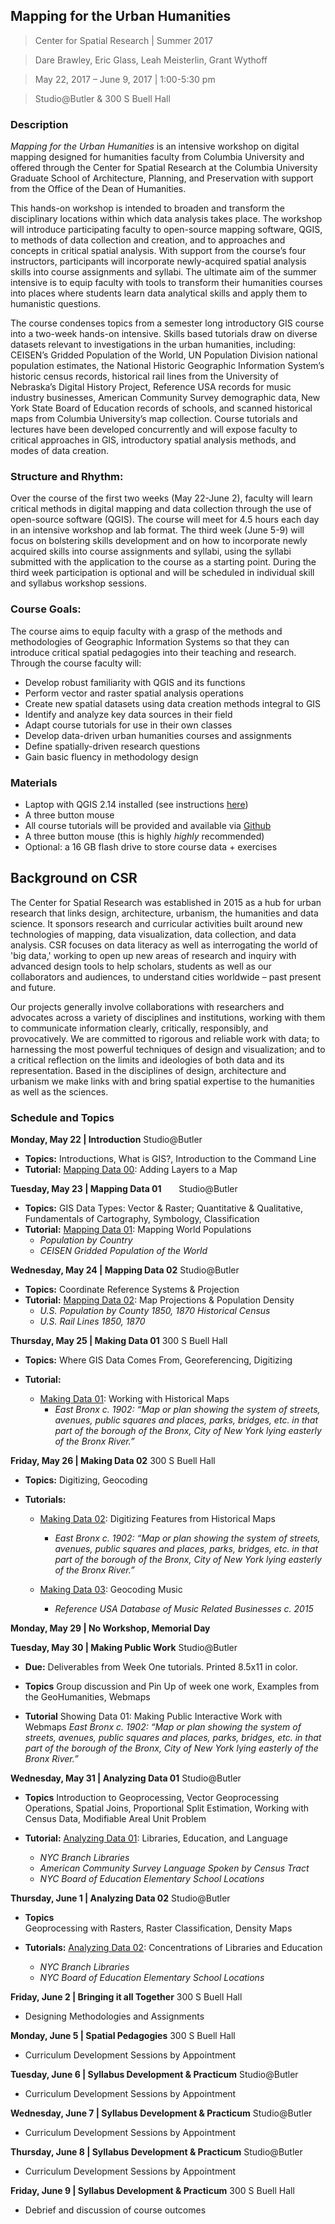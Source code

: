 ## Mapping for the Urban Humanities
>Center for Spatial Research | Summer 2017

>Dare Brawley, Eric Glass, Leah Meisterlin, Grant Wythoff 

>May 22, 2017 – June 9, 2017 | 1:00-5:30 pm 

>Studio@Butler & 300 S Buell Hall

### Description

*Mapping for the Urban Humanities* is an intensive workshop on digital mapping designed for humanities faculty from Columbia University and offered through the Center for Spatial Research at the Columbia University Graduate School of Architecture, Planning, and Preservation with support from the Office of the Dean of Humanities.  

This hands-on workshop is intended to broaden and transform the disciplinary locations within which data analysis takes place. The workshop will introduce participating faculty to open-source mapping software, QGIS, to methods of data collection and creation, and to approaches and concepts in critical spatial analysis. With support from the course’s four instructors, participants will incorporate newly-acquired spatial analysis skills into course assignments and syllabi. The ultimate aim of the summer intensive is to equip faculty with tools to transform their humanities courses into places where students learn data analytical skills and apply them to humanistic questions. 

The course condenses topics from a semester long introductory GIS course into a two-week hands-on intensive. Skills based tutorials draw on diverse datasets relevant to investigations in the urban humanities, including: CEISEN’s Gridded Population of the World, UN Population Division national population estimates, the National Historic Geographic Information System’s historic census records, historical rail lines from the University of Nebraska’s Digital History Project, Reference USA records for music industry businesses, American Community Survey demographic data, New York State Board of Education records of schools, and scanned historical maps from Columbia University’s map collection. Course tutorials and lectures have been developed concurrently and will expose faculty to critical approaches in GIS, introductory spatial analysis methods, and modes of data creation.


### Structure and Rhythm: 
Over the course of the first two weeks (May 22-June 2), faculty will learn critical methods in digital mapping and data collection through the use of open-source software (QGIS). The course will meet for 4.5 hours each day in an intensive workshop and lab format. The third week (June 5-9) will focus on bolstering skills development and on how to incorporate newly acquired skills into course assignments and syllabi, using the syllabi submitted with the application to the course as a starting point. During the third week participation is optional and will be scheduled in individual skill and syllabus workshop sessions. 

### Course Goals: 
The course aims to equip faculty with a grasp of the methods and methodologies of Geographic Information Systems so that they can introduce critical spatial pedagogies into their teaching and research. Through the course faculty will:   
* Develop robust familiarity with QGIS and its functions
* Perform vector and raster spatial analysis operations
* Create new spatial datasets using data creation methods integral to GIS
* Identify and analyze key data sources in their field
* Adapt course tutorials for use in their own classes 
* Develop data-driven urban humanities courses and assignments
* Define spatially-driven research questions
* Gain basic fluency in methodology design


### Materials 
* Laptop with QGIS 2.14 installed (see instructions [here](https://github.com/CenterForSpatialResearch/MappingForTheUrbanHumanities_2017/blob/master/Resources/DownloadingQGIS.md))
* A three button mouse
* All course tutorials will be provided and available via [Github](https://github.com/CenterForSpatialResearch/MappingForTheUrbanHumanities_2017/tree/master/Tutorials)
* A three button mouse (this is highly *highly* recommended)
* Optional: a 16 GB flash drive to store course data + exercises

## Background on CSR 
The Center for Spatial Research was established in 2015 as a hub for urban research that links design, architecture, urbanism, the humanities and data science. It sponsors research and curricular activities built around new technologies of mapping, data visualization, data collection, and data analysis. CSR focuses on data literacy as well as interrogating the world of 'big data,' working to open up new areas of research and inquiry with advanced design tools to help scholars, students as well as our collaborators and audiences, to understand cities worldwide – past present and future.

Our projects generally involve collaborations with researchers and advocates across a variety of disciplines and institutions, working with them to communicate information clearly, critically, responsibly, and provocatively. We are committed to rigorous and reliable work with data; to harnessing the most powerful techniques of design and visualization; and to a critical reflection on the limits and ideologies of both data and its representation. Based in the disciplines of design, architecture and urbanism we make links with and bring spatial expertise to the humanities as well as the sciences.


### Schedule and Topics
**Monday, May 22 | Introduction**
Studio@Butler
* **Topics:** Introductions, What is GIS?, Introduction to the Command Line
* **Tutorial:** [Mapping Data 00](https://github.com/CenterForSpatialResearch/MappingForTheUrbanHumanities_2017/blob/master/Tutorials/01_MappingData00.md): Adding Layers to a Map

**Tuesday, May 23 | Mapping Data 01**      	
Studio@Butler

* **Topics:** GIS Data Types: Vector & Raster; Quantitative & Qualitative, Fundamentals of Cartography, Symbology, Classification			
* **Tutorial:** [Mapping Data 01](https://github.com/CenterForSpatialResearch/MappingForTheUrbanHumanities_2017/blob/master/Tutorials/02_MappingData01.md): Mapping World Populations
	* *Population by Country*
	* *CEISEN Gridded Population of the World*
			

**Wednesday, May 24 | Mapping Data 02**
Studio@Butler
* **Topics:** Coordinate Reference Systems & Projection 							
* **Tutorial:** [Mapping Data 02](https://github.com/CenterForSpatialResearch/MappingForTheUrbanHumanities_2017/blob/master/Tutorials/03_MappingData02.md): Map Projections & Population Density
	* *U.S. Population by County 1850, 1870 Historical Census*
	* *U.S. Rail Lines 1850, 1870*


**Thursday, May 25 | Making Data 01**
300 S Buell Hall
* **Topics:** Where GIS Data Comes From, Georeferencing, Digitizing 	
						
* **Tutorial:** 
	* [Making Data 01](https://github.com/CenterForSpatialResearch/MappingForTheUrbanHumanities_2017/blob/master/Tutorials/04_MakingData01.md): Working with Historical Maps
		* *East Bronx c. 1902: “Map or plan showing the system of streets, avenues, public squares and places, parks, bridges, etc. in that part of the borough of the Bronx, City of New York lying easterly of the Bronx River.”*


**Friday, May 26 | Making Data 02**
300 S Buell Hall
* **Topics:** Digitizing, Geocoding	
						
* **Tutorials:** 
	* [Making Data 02](https://github.com/CenterForSpatialResearch/MappingForTheUrbanHumanities_2017/blob/master/Tutorials/05_MakingData02.md): Digitizing Features from Historical Maps
		* *East Bronx c. 1902: “Map or plan showing the system of streets, avenues, public squares and places, parks, bridges, etc. in that part of the borough of the Bronx, City of New York lying easterly of the Bronx River.”*

	* [Making Data 03](https://github.com/CenterForSpatialResearch/MappingForTheUrbanHumanities_2017/blob/master/Tutorials/06_MakingData03.md): Geocoding Music 
		* *Reference USA Database of Music Related Businesses c. 2015*
				

**Monday, May 29 | No Workshop, Memorial Day**


**Tuesday, May 30 | Making Public Work** 	Studio@Butler

* **Due:** Deliverables from Week One tutorials. Printed 8.5x11 in color.

* **Topics**			Group discussion and Pin Up of week one work, Examples from the GeoHumanities, Webmaps

* **Tutorial** 			Showing Data 01: Making Public Interactive Work with Webmaps
*East Bronx c. 1902: “Map or plan showing the system of streets, avenues, public squares and places, parks, bridges, etc. in that part of the borough of the Bronx, City of New York lying easterly of the Bronx River.”*

**Wednesday, May 31 | Analyzing Data 01**
Studio@Butler

* **Topics**			Introduction to Geoprocessing, 
			Vector Geoprocessing Operations,
Spatial Joins, Proportional Split Estimation,
Working with Census Data, Modifiable Areal Unit Problem
						
* **Tutorial:**		[Analyzing Data 01](https://github.com/CenterForSpatialResearch/MappingForTheUrbanHumanities_2017/blob/master/Tutorials/08_AnalyzingData01.md): Libraries, Education, and Language
	* *NYC Branch Libraries*
	* *American Community Survey Language Spoken by Census Tract* 
	* *NYC Board of Education Elementary School Locations*


**Thursday, June 1 | Analyzing Data 02**
Studio@Butler

* **Topics**			
			Geoprocessing with Rasters, Raster Classification, Density Maps
						
* **Tutorials:** 	[Analyzing Data 02](https://github.com/CenterForSpatialResearch/MappingForTheUrbanHumanities_2017/blob/master/Tutorials/09_AnalyzingData02.md): Concentrations of Libraries and Education 
	* *NYC Branch Libraries*
	* *NYC Board of Education Elementary School Locations*


**Friday, June 2 | Bringing it all Together**
300 S Buell Hall

* Designing Methodologies and Assignments 


**Monday, June 5 | Spatial Pedagogies**
300 S Buell Hall

* Curriculum Development Sessions by Appointment

**Tuesday, June 6 | Syllabus Development & Practicum**
Studio@Butler
	
* Curriculum Development Sessions by Appointment

**Wednesday, June 7 | Syllabus Development & Practicum**
Studio@Butler

* Curriculum Development Sessions by Appointment

**Thursday, June 8 | Syllabus Development & Practicum**
Studio@Butler

* Curriculum Development Sessions by Appointment

**Friday, June 9 | Syllabus Development & Practicum**
300 S Buell Hall
	
* Debrief and discussion of course outcomes 


